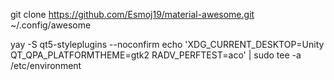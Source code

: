git clone https://github.com/Esmoj19/material-awesome.git ~/.config/awesome




yay -S qt5-styleplugins --noconfirm
echo 'XDG_CURRENT_DESKTOP=Unity
QT_QPA_PLATFORMTHEME=gtk2
RADV_PERFTEST=aco' | sudo tee -a /etc/environment
